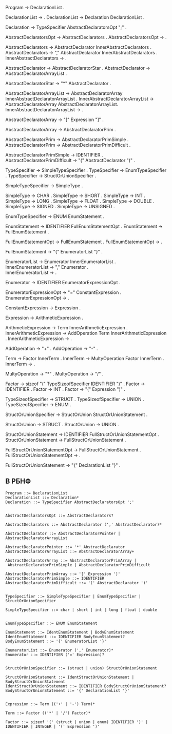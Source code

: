 Program -> DeclarationList .

DeclarationList -> .
DeclarationList -> Declaration DeclarationList .

Declaration -> TypeSpecifier AbstractDeclaratorsOpt ";" .


AbstractDeclaratorsOpt -> AbstractDeclarators .
AbstractDeclaratorsOpt -> .

AbstractDeclarators -> AbstractDeclarator InnerAbstractDeclarators .
AbstractDeclarators -> "," AbstractDeclarator InnerAbstractDeclarators .
InnerAbstractDeclarators -> .

AbstractDeclarator -> AbstractDeclaratorStar .
AbstractDeclarator -> AbstractDeclaratorArrayList .

AbstractDeclaratorStar -> "*" AbstractDeclarator .


AbstractDeclaratorArrayList -> AbstractDeclaratorArray InnerAbstractDeclaratorArrayList .
InnerAbstractDeclaratorArrayList -> AbstractDeclaratorArray AbstractDeclaratorArrayList.  
InnerAbstractDeclaratorArrayList -> .


AbstractDeclaratorArray -> "[" Expression "]" .

AbstractDeclaratorArray -> AbstractDeclaratorPrim .

AbstractDeclaratorPrim -> AbstractDeclaratorPrimSimple .
AbstractDeclaratorPrim -> AbstractDeclaratorPrimDifficult .

AbstractDeclaratorPrimSimple -> IDENTIFIER .
AbstractDeclaratorPrimDifficult -> "(" AbstractDeclarator ")" .



TypeSpecifier -> SimpleTypeSpecifier .
TypeSpecifier -> EnumTypeSpecifier .
TypeSpecifier -> StructOrUnionSpecifier .

SimpleTypeSpecifier -> SimpleType .

SimpleType -> CHAR .
SimpleType -> SHORT .
SimpleType -> INT .
SimpleType -> LONG .
SimpleType -> FLOAT .
SimpleType -> DOUBLE .
SimpleType -> SIGNED .
SimpleType -> UNSIGNED .



EnumTypeSpecifier -> ENUM EnumStatement .

EnumStatement -> IDENTIFIER FullEnumStatementOpt .
EnumStatement -> FullEnumStatement .

FullEnumStatementOpt -> FullEnumStatement .
FullEnumStatementOpt -> .

FullEnumStatement -> "{" EnumeratorList "}" .


EnumeratorList -> Enumerator InnerEnumeratorList .    
InnerEnumeratorList -> "," Enumerator .             
InnerEnumeratorList -> .


Enumerator -> IDENTIFIER EnumeratorExpressionOpt .



EnumeratorExpressionOpt -> "=" ConstantExpression .
EnumeratorExpressionOpt -> .

ConstantExpression -> Expression .

Expression -> ArithmeticExpression .

ArithmeticExpression -> Term InnerArithmeticExpression .
InnerArithmeticExpression -> AddOperation Term InnerArithmeticExpression .
InnerArithmeticExpression -> .

AddOperation -> "+" .
AddOperation -> "-" .

Term -> Factor InnerTerm .
InnerTerm -> MultyOperation Factor InnerTerm .
InnerTerm -> .

MultyOperation -> "*" .
MultyOperation -> "/" .

Factor -> sizeof "(" TypeSizeofSpecifier IDENTIFIER ")" .
Factor -> IDENTIFIER .
Factor -> INT .
Factor -> "(" Expression ")" .

TypeSizeofSpecifier -> STRUCT .
TypeSizeofSpecifier -> UNION .
TypeSizeofSpecifier -> ENUM .



StructOrUnionSpecifier -> StructOrUnion StructOrUnionStatement .

StructOrUnion -> STRUCT .
StructOrUnion -> UNION .

StructOrUnionStatement -> IDENTIFIER FullStructOrUnionStatementOpt .
StructOrUnionStatement -> FullStructOrUnionStatement .

FullStructOrUnionStatementOpt -> FullStructOrUnionStatement .
FullStructOrUnionStatementOpt -> .

FullStructOrUnionStatement -> "{" DeclarationList "}" .


## В РБНФ

```
Program ::= DeclarationList
DeclarationList ::= Declaration*
Declaration ::= TypeSpecifier AbstractDeclaratorsOpt ';' 


AbstractDeclaratorsOpt ::= AbstractDeclarators?

AbstractDeclarators ::= AbstractDeclarator (',' AbstractDeclarator)* 

AbstractDeclarator ::= AbstractDeclaratorPointer | AbstractDeclaratorArrayList 

AbstractDeclaratorPointer ::= '*' AbstractDeclarator 
AbstractDeclaratorArrayList ::= AbstractDeclaratorArray+

AbstractDeclaratorArray ::= AbstractDeclaratorPrimArray |
 AbstractDeclaratorPrimSimple | AbstractDeclaratorPrimDifficult

AbstractDeclaratorPrimArray ::= '[' Expression ']'
AbstractDeclaratorPrimSimple ::= IDENTIFIER
AbstractDeclaratorPrimDifficult ::= '(' AbstractDeclarator ')'


TypeSpecifier ::= SimpleTypeSpecifier | EnumTypeSpecifier | StructOrUnionSpecifier

SimpleTypeSpecifier ::= char | short | int | long | float | double 


EnumTypeSpecifier ::= ENUM EnumStatement 

EnumStatement ::= IdentEnumStatement | BodyEnumStatement
IdentEnumStatement ::= IDENTIFIER BodyEnumStatement?
BodyEnumStatement ::= '{' EnumeratorList '}'

EnumeratorList ::= Enumerator (',' Enumerator)*  
Enumerator ::= IDENTIFIER ('=' Expression)? 


StructOrUnionSpecifier ::= (struct | union) StructOrUnionStatement 

StructOrUnionStatement ::= IdentStructOrUnionStatement | BodyStructOrUnionStatement
IdentStructOrUnionStatement ::= IDENTIFIER BodyStructOrUnionStatement?
BodyStructOrUnionStatement ::= '{' DeclarationList '}' 


Expression ::= Term (('+' | '-') Term)*  

Term ::= Factor (('*' | '/') Factor)*

Factor ::= sizeof '(' (struct | union | enum) IDENTIFIER ')' | IDENTIFIER | INTEGER | '(' Expression ')'

```


